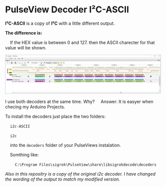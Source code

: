 # PulseView Decoder I²C-ASCII

**I²C-ASCII** is a copy of **I²C** with a little different output.

**The difference is:**

    If the HEX value is between 0 and 127. then the ASCII charecter for that value will be shown.

![I2C-ASCII](Images/I2C-ASCII.png)

I use both decoders at the same time.
Why?
    Answer: It is easyer when checing my Arduino Projects.


To install the decoders just place the two folders:

    `i2c-ASCII`

    `i2c`

    into the `decoders` folder of your PulseViews instalation.

    Somthing like:

        `C:\Program Files\sigrok\PulseView\share\libsigrokdecode\decoders`



*Also in this repositry is a copy of the original i2c decoder. I have changed the wording of the output to match my modified version.*
